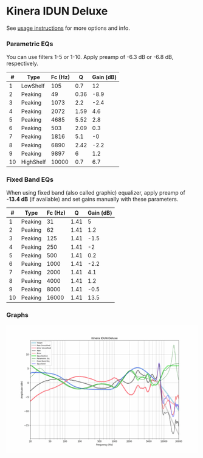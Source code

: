 # Kinera IDUN Deluxe
See [usage instructions](https://github.com/jaakkopasanen/AutoEq#usage) for more options and info.

### Parametric EQs
You can use filters 1-5 or 1-10. Apply preamp of -6.3 dB or -6.8 dB, respectively.

|   # | Type      |   Fc (Hz) |    Q |   Gain (dB) |
|-----|-----------|-----------|------|-------------|
|   1 | LowShelf  |       105 | 0.7  |        12   |
|   2 | Peaking   |        49 | 0.36 |        -8.9 |
|   3 | Peaking   |      1073 | 2.2  |        -2.4 |
|   4 | Peaking   |      2072 | 1.59 |         4.6 |
|   5 | Peaking   |      4685 | 5.52 |         2.8 |
|   6 | Peaking   |       503 | 2.09 |         0.3 |
|   7 | Peaking   |      1816 | 5.1  |        -0   |
|   8 | Peaking   |      6890 | 2.42 |        -2.2 |
|   9 | Peaking   |      9897 | 6    |         1.2 |
|  10 | HighShelf |     10000 | 0.7  |         6.7 |

### Fixed Band EQs
When using fixed band (also called graphic) equalizer, apply preamp of **-13.4 dB** (if available) and set gains manually with these parameters.

|   # | Type    |   Fc (Hz) |    Q |   Gain (dB) |
|-----|---------|-----------|------|-------------|
|   1 | Peaking |        31 | 1.41 |         5   |
|   2 | Peaking |        62 | 1.41 |         1.2 |
|   3 | Peaking |       125 | 1.41 |        -1.5 |
|   4 | Peaking |       250 | 1.41 |        -2   |
|   5 | Peaking |       500 | 1.41 |         0.2 |
|   6 | Peaking |      1000 | 1.41 |        -2.2 |
|   7 | Peaking |      2000 | 1.41 |         4.1 |
|   8 | Peaking |      4000 | 1.41 |         1.2 |
|   9 | Peaking |      8000 | 1.41 |        -0.5 |
|  10 | Peaking |     16000 | 1.41 |        13.5 |

### Graphs
![](./Kinera%20IDUN%20Deluxe.png)
